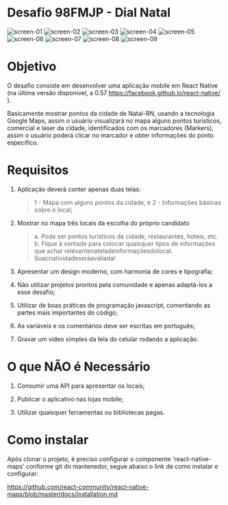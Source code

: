 # Desafio 98FMJP - Dial Natal

![screen-01](https://user-images.githubusercontent.com/34343415/46052186-9dc0d580-c113-11e8-8f8c-b45f8b696a4b.png)
![screen-02](https://user-images.githubusercontent.com/34343415/46052191-a2858980-c113-11e8-8b91-02375c7d12b3.png)
![screen-03](https://user-images.githubusercontent.com/34343415/46052193-a6191080-c113-11e8-93a1-d548b6df4c92.png)
![screen-04](https://user-images.githubusercontent.com/34343415/46052195-a6191080-c113-11e8-9f41-972a3613dee4.png)
![screen-05](https://user-images.githubusercontent.com/34343415/46052196-a6b1a700-c113-11e8-86b5-c20170245996.png)
![screen-06](https://user-images.githubusercontent.com/34343415/46052197-a6b1a700-c113-11e8-874b-f8ba0f676064.png)
![screen-07](https://user-images.githubusercontent.com/34343415/46052198-a6b1a700-c113-11e8-9aa8-9d585f111914.png)
![screen-08](https://user-images.githubusercontent.com/34343415/46052200-a7e2d400-c113-11e8-861d-82fbb4438035.png)
![screen-09](https://user-images.githubusercontent.com/34343415/46052201-a7e2d400-c113-11e8-8d65-7f3652fb6cc3.png)

# Objetivo
O desafio consiste em desenvolver uma aplicação mobile em React Native (na última versão disponível, a 0.57 ​https://facebook.github.io/react-native/​).

Basicamente mostrar pontos da cidade de Natal-RN, usando a tecnologia Google Maps, assim o usuário visualizará no mapa alguns pontos turísticos, comercial e laser da cidade, identificados com os marcadores (Markers), assim o 
usuário poderá clicar no marcador e obter informações do ponto especifico.

# Requisitos
1. Aplicação deverá conter apenas duas telas: 
   > 1 - Mapa com alguns pontos da cidade, e 
   > 2 - Informações básicas sobre o local;

2. Mostrar no mapa ​três locais​ da escolha do próprio candidato
   > a. Pode ser pontos turísticos da cidade, restaurantes, hoteis, etc.
   > b. Fique à vontade para colocar quaisquer tipos de informações que achar relevantenatelade​informaçõesdolocal.​ Suacriatividadeseráavaliada!

3. Apresentar um design moderno, com harmonia de cores e tipografia;

4. Não utilizar projetos prontos pela comunidade e apenas adaptá-los a esse desafio;
 
5. Utilizar de boas práticas de programação javascript, comentando as partes mais importantes do código;
6. As variáveis e os comentários deve ser escritas em português;

7. Gravar um vídeo simples da tela do celular rodando a aplicação.

# O que NÃO é Necessário
1. Consumir uma API para apresentar os locais;

2. Publicar o aplicativo nas lojas mobile;

3. Utilizar quaisquer ferramentas ou bibliotecas pagas.

# Como instalar

Após clonar o projeto, é preciso configurar o componente 'react-native-maps' conforme git do mantenedor, segue abaixo o link de como instalar e configurar:

https://github.com/react-community/react-native-maps/blob/master/docs/installation.md

